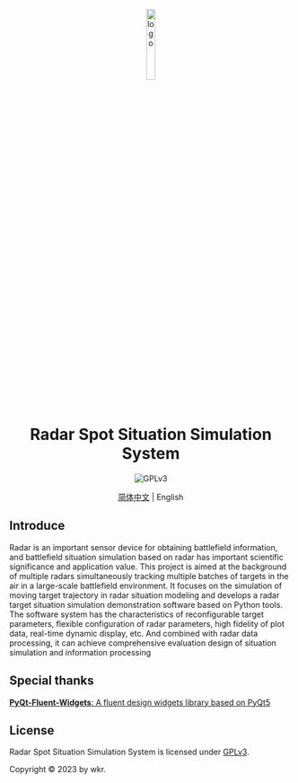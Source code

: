 <p align="center">
  <img width="18%" align="center" src="https://pic1.imgdb.cn/item/646f56faf024cca173cb4de0.jpg" alt="logo">
</p>
  <h1 align="center">
  Radar Spot Situation Simulation System
</h1>

<p align="center">
  <!-- <a style="text-decoration:none">
    <img src="https://img.shields.io/badge/Platform-Win32%20|%20Linux%20|%20macOS-blue?color=#4ec820" alt="Platform Win32 | Linux | macOS"/>
  </a> -->
  <a style="text-decoration:none">
    <img src="https://img.shields.io/badge/License-GPLv3-blue?color=#4ec820" alt="GPLv3"/>
  </a>
</p>

<p align="center">
<a href="README.md">简体中文</a> | English
</p>


## Introduce

Radar is an important sensor device for obtaining battlefield information, and battlefield situation simulation based on radar has important scientific significance and application value. This project is aimed at the background of multiple radars simultaneously tracking multiple batches of targets in the air in a large-scale battlefield environment. It focuses on the simulation of moving target trajectory in radar situation modeling and develops a radar target situation simulation demonstration software based on Python tools. The software system has the characteristics of reconfigurable target parameters, flexible configuration of radar parameters, high fidelity of plot data, real-time dynamic display, etc. And combined with radar data processing, it can achieve comprehensive evaluation design of situation simulation and information processing
## Special thanks

[**PyQt-Fluent-Widgets**: A fluent design widgets library based on PyQt5](https://github.com/zhiyiYo/PyQt-Fluent-Widgets)

## License

Radar Spot Situation Simulation System is licensed under [GPLv3](./LICENSE).

Copyright © 2023 by wkr.